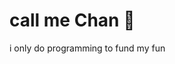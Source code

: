 <h1 align="left">call me Chan 👋 </h1>

<p align="left">
  i only do programming to fund my fun
</p>
